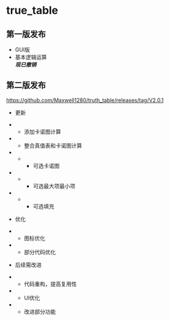 # true_table
##  第一版发布
 - GUI版
 - 基本逻辑运算  
 ***现已撤销***
## 第二版发布
https://github.com/Maxwell1280/truth_table/releases/tag/V2.0.1


+ 更新
+ + 添加卡诺图计算
+ + 整合真值表和卡诺图计算
+ + + 可选卡诺图
+ + + 可选最大项最小项
+ + + 可选填充

+ 优化
+ + 图标优化
+ + 部分代码优化

+ 后续需改进
+ + 代码重构，提高复用性
+ + UI优化
+ + 改进部分功能
